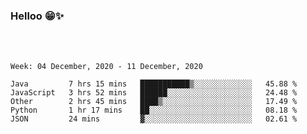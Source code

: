 ### Helloo 😁✨

<!-- <img align="left" alt="GIF" height="300px" src="https://github.com/UdithaIshan/UdithaIshan/blob/master/assets/giphy.gif" />-->
<br>
<br>

<!--START_SECTION:waka-->
```text
Week: 04 December, 2020 - 11 December, 2020

Java         7 hrs 15 mins   ███████████▒░░░░░░░░░░░░░   45.88 % 
JavaScript   3 hrs 52 mins   ██████░░░░░░░░░░░░░░░░░░░   24.48 % 
Other        2 hrs 45 mins   ████▒░░░░░░░░░░░░░░░░░░░░   17.49 % 
Python       1 hr 17 mins    ██░░░░░░░░░░░░░░░░░░░░░░░   08.18 % 
JSON         24 mins         ▓░░░░░░░░░░░░░░░░░░░░░░░░   02.61 % 
```
<!--END_SECTION:waka-->

<!--

Here are some ideas to get you started:

- 🔭 I’m currently working on ...
- 🌱 I’m currently learning ...
- 👯 I’m looking to collaborate on ...
- 🤔 I’m looking for help with ...
- 💬 Ask me about ...
- 📫 How to reach me: ...
- 😄 Pronouns: ...
- ⚡ Fun fact: ...
-->

<!--## My stats 📊-->
<!-- [![Top Langs](https://github-readme-stats.vercel.app/api/top-langs/?username=UdithaIshan&show_icons=true)](https://github.com/anuraghazra/github-readme-stats) -->

<!--[![Top Langs](https://github-readme-stats.vercel.app/api/top-langs/?username=UdithaIshan&exclude_repo=Todo-WebApp&layout=compact)](https://github.com/UdithaIshan/github-readme-stats)-->
<!--[![Anurag's github stats](https://github-readme-stats.vercel.app/api?username=UdithaIshan&show_icons=true)](https://github.com/UdithaIshan/github-readme-stats)-->
<!--#### Stats:chart_with_upwards_trend: 
[![Anurag's github stats](https://github-readme-stats.vercel.app/api?username=UdithaIshan&show_icons=true)](https://github.com/anuraghazra/github-readme-stats)-->

<br>
<br>


<!--
- 🔭 I’m currently working on [Sindu Music Player](https://github.com/UdithaIshan/sindu) 🎶 -->
<br><br><br> 

<!-- ![](https://komarev.com/ghpvc/?username=UdithaIshan&style=plastic&color=blueviolet) -->
